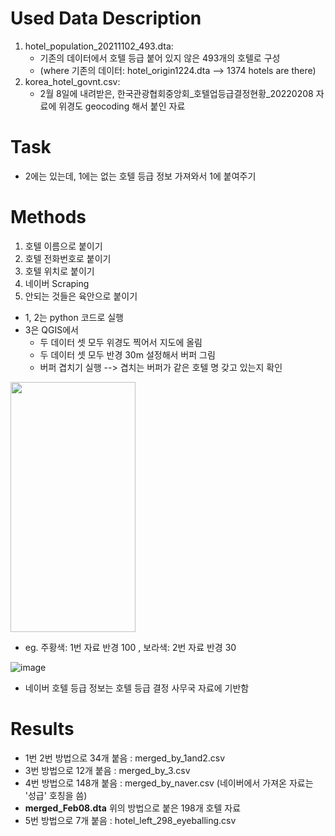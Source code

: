 
   

# Used Data Description
1. hotel_population_20211102_493.dta: 
    - 기존의 데이터에서 호텔 등급 붙어 있지 않은 493개의 호텔로 구성  
    - (where 기존의 데이터: hotel_origin1224.dta --> 1374 hotels are there)  
2. korea_hotel_govnt.csv: 
    - 2월 8일에 내려받은, 한국관광협회중앙회_호텔업등급결정현황_20220208 자료에 위경도 geocoding 해서 붙인 자료




# Task
- 2에는 있는데, 1에는 없는 호텔 등급 정보 가져와서 1에 붙여주기




# Methods
1. 호텔 이름으로 붙이기        
2. 호텔 전화번호로 붙이기  
3. 호텔 위치로 붙이기
4. 네이버 Scraping
5. 안되는 것들은 육안으로 붙이기

- 1, 2는 python 코드로 실행 
- 3은 QGIS에서 
    - 두 데이터 셋 모두 위경도 찍어서 지도에 올림
    - 두 데이터 셋 모두 반경 30m 설정해서 버퍼 그림
    - 버퍼 겹치기 실행 --> 겹치는 버퍼가 같은 호텔 명 갖고 있는지 확인

<img src="https://user-images.githubusercontent.com/87853188/153698001-808ae6d0-62ed-4e0b-9f1b-b9c505244276.png" width="200" height="400"/>

- eg. 주황색: 1번 자료 반경 100 , 보라색: 2번 자료 반경 30 


![image](https://user-images.githubusercontent.com/87853188/153700978-aba6b94d-61e1-4242-a6fe-4929fec13b50.png)
- 네이버 호텔 등급 정보는 호텔 등급 결정 사무국 자료에 기반함

# Results
- 1번 2번 방법으로 34개 붙음   : merged_by_1and2.csv
- 3번 방법으로 12개 붙음      : merged_by_3.csv
- 4번 방법으로 148개 붙음     : merged_by_naver.csv   (네이버에서 가져온 자료는 '성급' 호칭을 씀)  
- <b>merged_Feb08.dta</b> 위의 방법으로 붙은 198개 호텔 자료 
- 5번 방법으로 7개 붙음       : hotel_left_298_eyeballing.csv
